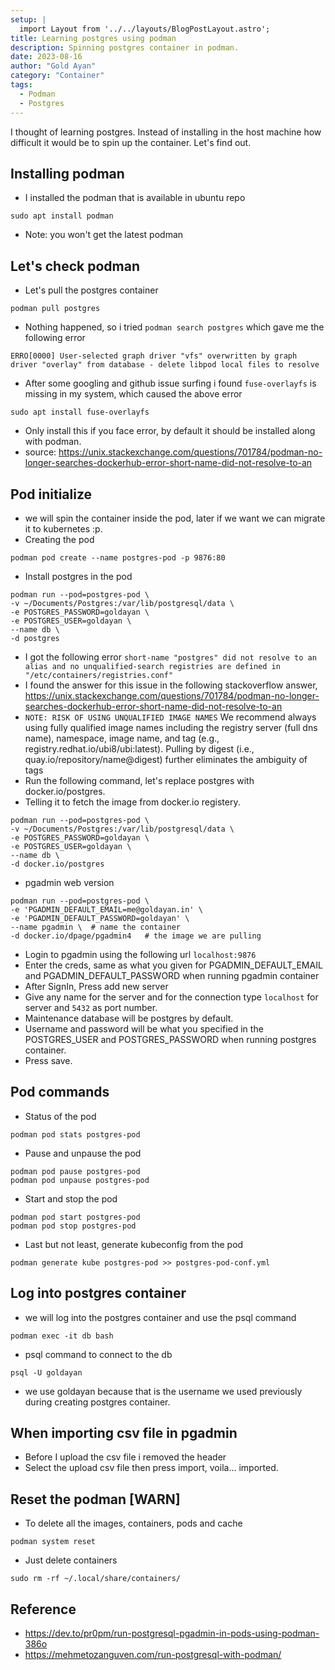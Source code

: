 ```yaml
---
setup: |
  import Layout from '../../layouts/BlogPostLayout.astro';
title: Learning postgres using podman
description: Spinning postgres container in podman.
date: 2023-08-16
author: "Gold Ayan"
category: "Container"
tags:
  - Podman
  - Postgres
---
```


I thought of learning postgres. Instead of installing in the host machine how difficult it would be to spin up the container. Let's find out.

## Installing podman
- I installed the podman that is available in ubuntu repo
```
sudo apt install podman
```
- Note: you won't get the latest podman

## Let's check podman
- Let's pull the postgres container
```
podman pull postgres
```
- Nothing happened, so i tried `podman search postgres` which gave me the following error
```
ERRO[0000] User-selected graph driver "vfs" overwritten by graph driver "overlay" from database - delete libpod local files to resolve 
```
- After some googling and github issue surfing i found `fuse-overlayfs` is missing in my system, which caused the above error
```
sudo apt install fuse-overlayfs
```
- Only install this if you face error, by default it should be installed along with podman.
- source: https://unix.stackexchange.com/questions/701784/podman-no-longer-searches-dockerhub-error-short-name-did-not-resolve-to-an

## Pod initialize
- we will spin the container inside the pod, later if we want we can migrate it to kubernetes :p.
- Creating the pod
```
podman pod create --name postgres-pod -p 9876:80
```
- Install postgres in the pod
```
podman run --pod=postgres-pod \
-v ~/Documents/Postgres:/var/lib/postgresql/data \
-e POSTGRES_PASSWORD=goldayan \
-e POSTGRES_USER=goldayan \
--name db \
-d postgres
```
- I got the following error `short-name "postgres" did not resolve to an alias and no unqualified-search registries are defined in "/etc/containers/registries.conf"`
- I found the answer for this issue in the following stackoverflow answer, https://unix.stackexchange.com/questions/701784/podman-no-longer-searches-dockerhub-error-short-name-did-not-resolve-to-an
- `NOTE: RISK OF USING UNQUALIFIED IMAGE NAMES` We recommend always using
fully qualified image names including the registry server (full dns
name), namespace, image name, and tag (e.g.,
registry.redhat.io/ubi8/ubi:latest). Pulling by digest (i.e.,
quay.io/repository/name@digest) further eliminates the ambiguity of
tags
- Run the following command, let's replace postgres with docker.io/postgres.
- Telling it to fetch the image from docker.io registery.
```
podman run --pod=postgres-pod \
-v ~/Documents/Postgres:/var/lib/postgresql/data \
-e POSTGRES_PASSWORD=goldayan \
-e POSTGRES_USER=goldayan \
--name db \
-d docker.io/postgres
```

- pgadmin web version
```
podman run --pod=postgres-pod \
-e 'PGADMIN_DEFAULT_EMAIL=me@goldayan.in' \
-e 'PGADMIN_DEFAULT_PASSWORD=goldayan' \
--name pgadmin \  # name the container
-d docker.io/dpage/pgadmin4   # the image we are pulling
```
- Login to pgadmin using the following url `localhost:9876`
- Enter the creds, same as what you given for PGADMIN_DEFAULT_EMAIL and PGADMIN_DEFAULT_PASSWORD when running pgadmin container
- After SignIn, Press add new server
- Give any name for the server and for the connection type `localhost` for server and `5432` as port number.
- Maintenance database will be postgres by default.
- Username and password will be what you specified in the POSTGRES_USER and POSTGRES_PASSWORD when running postgres container.
- Press save.

## Pod commands
- Status of the pod
```
podman pod stats postgres-pod
```
- Pause and unpause the pod
```
podman pod pause postgres-pod
podman pod unpause postgres-pod
```
- Start and stop the pod
```
podman pod start postgres-pod
podman pod stop postgres-pod
```
- Last but not least, generate kubeconfig from the pod
```
podman generate kube postgres-pod >> postgres-pod-conf.yml
```

## Log into postgres container
- we will log into the postgres container and use the psql command
```
podman exec -it db bash
```
- psql command to connect to the db
```
psql -U goldayan
```
- we use goldayan because that is the username we used previously during creating postgres container.

## When importing csv file in pgadmin
- Before I upload the csv file i removed the header
- Select the upload csv file then press import, voila... imported.

## Reset the podman [WARN]
- To delete all the images, containers, pods and cache
```
podman system reset
```
- Just delete containers
```
sudo rm -rf ~/.local/share/containers/
```

## Reference
- https://dev.to/pr0pm/run-postgresql-pgadmin-in-pods-using-podman-386o
- https://mehmetozanguven.com/run-postgresql-with-podman/

